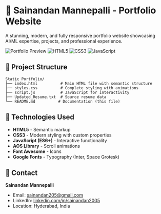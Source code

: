 # 🚀 Sainandan Mannepalli - Portfolio Website

A stunning, modern, and fully responsive portfolio website showcasing AI/ML expertise, projects, and professional experience.

![Portfolio Preview](https://img.shields.io/badge/Status-Live-success?style=for-the-badge)
![HTML5](https://img.shields.io/badge/HTML5-E34F26?style=for-the-badge&logo=html5&logoColor=white)
![CSS3](https://img.shields.io/badge/CSS3-1572B6?style=for-the-badge&logo=css3&logoColor=white)
![JavaScript](https://img.shields.io/badge/JavaScript-F7DF1E?style=for-the-badge&logo=javascript&logoColor=black)

## 📁 Project Structure

```
Static Portfolio/
├── index.html          # Main HTML file with semantic structure
├── styles.css          # Complete styling with animations
├── script.js           # JavaScript for interactivity
├── Updated_Resume.txt  # Source resume data
└── README.md          # Documentation (this file)
```

## 🔧 Technologies Used
- **HTML5** - Semantic markup
- **CSS3** - Modern styling with custom properties
- **JavaScript (ES6+)** - Interactive functionality
- **AOS Library** - Scroll animations
- **Font Awesome** - Icons
- **Google Fonts** - Typography (Inter, Space Grotesk)


## 📧 Contact
**Sainandan Mannepalli**
- Email: sainandan205@gmail.com
- LinkedIn: [linkedin.com/in/sainandan2005](https://www.linkedin.com/in/sainandan2005/)
- Location: Hyderabad, India
